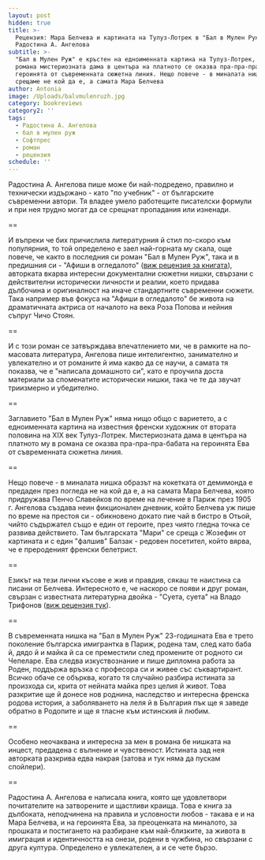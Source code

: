 ```yaml
---
layout: post
hidden: true
title: >-
  Рецензия: Мара Белчева и картината на Тулуз-Лотрек в "Бал в Мулен Руж" на
  Радостина А. Ангелова
subtitle: >-
  "Бал в Мулен Руж" е кръстен на едноименната картина на Тулуз-Лотрек, като в
  романа мистериозната дама в центъра на платното се оказва пра-пра-пра-баба на
  героинята от съвременната сюжетна линия. Нещо повече - в миналата нишка
  срещаме не кой да е, а самата Мара Белчева
author: Antonia
image: /Uploads/balvmulenruzh.jpg
category: bookreviews
category2: ''
tags:
  - Радостина А. Ангелова
  - бал в мулен руж
  - Софтпрес
  - роман
  - рецензия
schedule: ''
---
```

Радостина А. Ангелова пише може би най-подредено, правилно и технически издържано - като "по учебник" - от българските съвременни автори. Тя владее умело работещите писателски формули и при нея трудно могат да се срещнат пропадания или изненади. 

\==

И въпреки че бих причислила литературния й стил по-скоро към популярния, то той определено е заел най-горната му скала, още повече, че както в последния си роман "Бал в Мулен Руж", така и в предишния си - "Афиши в огледалото" ([виж рецензия за книгата](https://literaturnirazgovori.com/bookreviews/2019/01/21/17-42-%D1%80%D0%B0%D0%B4%D0%BE%D1%81%D1%82%D0%B8%D0%BD%D0%B0-%D0%B0-%D0%B0%D0%BD%D0%B3%D0%B5%D0%BB%D0%BE%D0%B2%D0%B0-%D0%B0%D1%84%D0%B8%D1%88%D0%B8-%D0%B2-%D0%BE%D0%B3%D0%BB%D0%B5%D0%B4%D0%B0%D0%BB%D0%BE%D1%82%D0%BE.html)), авторката вкарва интересни документални сюжетни нишки, свързани с действителни исторически личности и реалии, което придава дълбочина и оригиналност на иначе стандартните съвременни сюжети. Така например във фокуса на "Афиши в огледалото" бе живота на драматичната актриса от началото на века Роза Попова и нейния съпруг Чичо Стоян. 

\==

И с този роман се затвърждава впечатлението ми, че в рамките на по-масовата литература, Ангелова пише интелигентно, занимателно и увлекателно и от романите й има какво да се научи, а самата тя показва, че е "написала домашното си", като е проучила доста материали за споменатите исторически нишки, така че те да звучат триизмерно и убедително.  

\==

Заглавието "Бал в Мулен Руж" няма нищо общо с вариетето, а с едноименната картина на известния френски художник от втората половина на XIX век Тулуз-Лотрек. Мистериозната дама в центъра на платното му в романа се оказва пра-пра-пра-бабата на героинята Ева от съвременната сюжетна линия. 

\==

Нещо повече - в миналата нишка образът на кокетката от демимонда е предаден през погледа не на кой да е, а на самата Мара Белчева, която придружава Пенчо Славейков по време на лечение в Париж през 1905 г. Ангелова създава неин фикционален дневник, който Белчева уж пише по време на престоя си - обикновено докато пие чай в бистро в Отьой, чийто съдържател също е един от героите, през чиято гледна точка се развива действието. Там българската "Мари" се среща с Жозефин от картината и с един "фалшив" Балзак - редовен посетител, който вярва, че е прероденият френски белетрист. 

\==

Езикът на тези лични късове е жив и правдив, сякаш те наистина са писани от Белчева. Интересното е, че наскоро се появи и друг роман, свързан с известната литературна двойка - "Суета, суета" на Владо Трифонов ([виж рецензия тук](https://literaturnirazgovori.com/bookreviews/2019/04/19/12-50-%D1%80%D0%B5%D1%86%D0%B5%D0%BD%D0%B7%D0%B8%D1%8F-%D1%81%D1%83%D0%B5%D1%82%D0%B0-%D1%81%D1%83%D0%B5%D1%82%D0%B0-%D0%B2%D0%BB%D0%B0%D0%B4%D0%BE-%D1%82%D1%80%D0%B8%D1%84%D0%BE%D0%BD%D0%BE%D0%B2.html)).

\== 

В съвременната нишка на "Бал в Мулен Руж" 23-годишната Ева е трето поколение българска имигрантка в Париж, родена там, след като баба й, дядо й и майка й са се преместили след промените от родното си Чепеларе. Ева следва изкуствознание и пише дипломна работа за Роден, поддържа връзка с професора си и живее със съквартирант. Всичко обаче се обърква, когато тя случайно разбира истината за произхода си, крита от нейната майка през целия й живот. Това разкритие ще й донесе нов роднина, наследство и интересна френска родова история, а заболяването на леля й в България пък ще я заведе обратно в Родопите и ще я тласне към истинския й любим. 

\==

Особено неочаквана и интересна за мен в романа бе нишката на инцест, предадена с вълнение и чувственост. Истината зад нея авторката разкрива едва накрая (затова и тук няма да пускам спойлери).

\==

Радостина А. Ангелова е написала книга, която ще удовлетвори почитателите на затворените и щастливи краища. Това е книга за дълбоката, неподчинена на правила и условности любов - такава е и на Мара Белчева, и на героинята Ева, за преоценката на миналото, за прошката и постигането на разбиране към най-близките, за живота в имиграция и идентичността на онези, родени в чужбина, но свързани с друга култура. Определено е увлекателен, а и се чете бързо.

